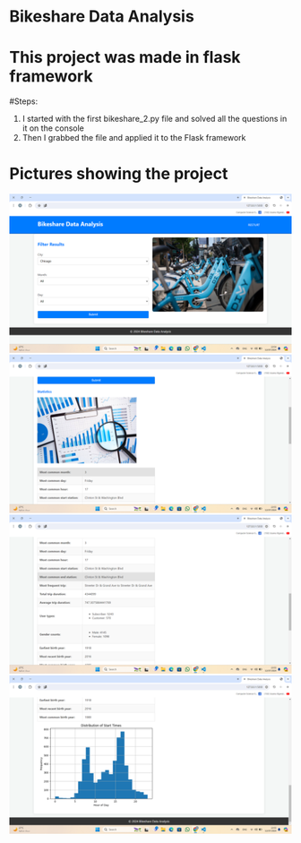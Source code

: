 # Bikeshare Data Analysis
# This project was made in flask framework

#Steps:
1. I started with the first bikeshare_2.py file and solved all the questions in it on the console
2. Then I grabbed the file and applied it to the Flask framework

# Pictures showing the project
![image1](image/Screenshot%202024-07-12%20235441.png)
![image2](image/Screenshot%202024-07-12%20235536.png)
![image2](image/Screenshot%202024-07-12%20235551.png)
![image2](image/Screenshot%202024-07-12%20235601.png)



<!-- 
this is new change -->